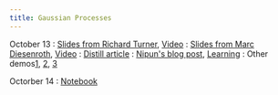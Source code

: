 ```yaml
---
title: Gaussian Processes
---
```


October 13
: [Slides from Richard Turner](http://cbl.eng.cam.ac.uk/pub/Public/Turner/News/imperial-gp-tutorial.pdf), [Video](https://www.youtube.com/watch?v=92-98SYOdlY)
: [Slides from Marc Diesenroth](https://www.deisenroth.cc/teaching/2019-20/linear-regression-aims/lecture_gp_annotated1.pdf), [Video](https://www.youtube.com/watch?v=eOkbleCOA6M)
: [Distill article](https://distill.pub/2019/visual-exploration-gaussian-processes/)
: [Nipun's blog post](https://nipunbatra.github.io/blog/posts/2019-08-20-gaussian-processes.html), [Learning](https://nipunbatra.github.io/blog/posts/2020-03-29-param-learning.html)
: Other demos[1](https://chi-feng.github.io/gp-demo/), [2](https://durrande.shinyapps.io/gp_playground/), [3](http://www.infinitecuriosity.org/vizgp/)

Octorber 14
: [Notebook](https://github.com/nipunbatra/pml2022/blob/main/notebooks/Gaussian_processes.ipynb)

